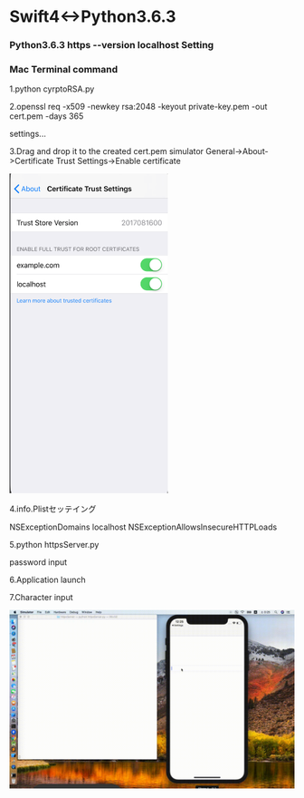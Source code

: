# Swift4<->Python3.6.3

### Python3.6.3 https --version localhost Setting

### Mac Terminal command 

 1.python cyrptoRSA.py

 2.openssl req -x509 -newkey rsa:2048 -keyout private-key.pem -out cert.pem -days 365

 settings...
 
 3.Drag and drop it to the created cert.pem simulator
 General->About->Certificate Trust Settings->Enable certificate
 
 <img src="https://github.com/daisukenagata/RsaAuthentication/blob/master/Certificate.png?raw=true" width="280px">
 
 4.info.Plistセッテイング
 
 <dict>
		<key>NSExceptionDomains</key>
		<dict>
			<key>localhost</key>
			<dict>
				<key>NSExceptionAllowsInsecureHTTPLoads</key>
				<true/>
			</dict>
		</dict>

 5.python httpsServer.py
 
 password input
 
 6.Application launch
 
 7.Character input
 
![](https://github.com/daisukenagata/RsaAuthentication/blob/master/httpsVersion.gif?raw=true)
